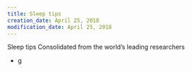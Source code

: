```yaml
---
title: Sleep tips
creation_date: April 25, 2018
modification_date: April 25, 2018
---
```



Sleep tips
Consolidated from the world’s leading researchers 

- g

